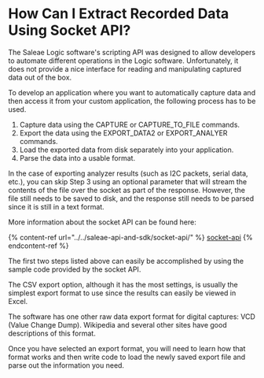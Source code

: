 # How Can I Extract Recorded Data Using Socket API?

The Saleae Logic software's scripting API was designed to allow developers to automate different operations in the Logic software. Unfortunately, it does not provide a nice interface for reading and manipulating captured data out of the box.

To develop an application where you want to automatically capture data and then access it from your custom application, the following process has to be used.

1. Capture data using the CAPTURE or CAPTURE\_TO\_FILE commands.
2. Export the data using the EXPORT\_DATA2 or EXPORT\_ANALYER commands.
3. Load the exported data from disk separately into your application.
4. Parse the data into a usable format.

In the case of exporting analyzer results (such as I2C packets, serial data, etc.), you can skip Step 3 using an optional parameter that will stream the contents of the file over the socket as part of the response. However, the file still needs to be saved to disk, and the response still needs to be parsed since it is still in a text format.

More information about the socket API can be found here:

{% content-ref url="../../saleae-api-and-sdk/socket-api/" %}
[socket-api](../../saleae-api-and-sdk/socket-api/)
{% endcontent-ref %}

The first two steps listed above can easily be accomplished by using the sample code provided by the socket API.

The CSV export option, although it has the most settings, is usually the simplest export format to use since the results can easily be viewed in Excel.

The software has one other raw data export format for digital captures: VCD (Value Change Dump). Wikipedia and several other sites have good descriptions of this format.

Once you have selected an export format, you will need to learn how that format works and then write code to load the newly saved export file and parse out the information you need.
